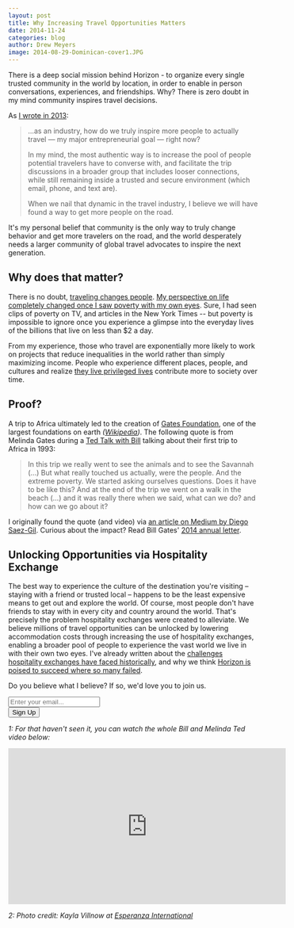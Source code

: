 ```yaml
---
layout: post
title: Why Increasing Travel Opportunities Matters
date: 2014-11-24
categories: blog
author: Drew Meyers
image: 2014-08-29-Dominican-cover1.JPG
---
```

There is a deep social mission behind Horizon - to organize every single trusted community in the world by location, in order to enable in person conversations, experiences, and friendships. Why? There is zero doubt in my mind community inspires travel decisions. 

As [I wrote in 2013](http://www.tnooz.com/article/when-conversation-still-trumps-the-web-can-websites-really-inspire-people-to-travel/):

<blockquote><p>...as an industry, how do we truly inspire more people to actually travel — my major entrepreneurial goal — right now?</p>

<p>In my mind, the most authentic way is to increase the pool of people potential travelers have to converse with, and facilitate the trip discussions in a broader group that includes looser connections, while still remaining inside a trusted and secure environment (which email, phone, and text are).</p>

<p>When we nail that dynamic in the travel industry, I believe we will have found a way to get more people on the road.</p></blockquote>

It's my personal belief that community is the only way to truly change behavior and get more travelers on the road, and the world desperately needs a larger community of global travel advocates to inspire the next generation.

## Why does that matter?

There is no doubt, [traveling changes people](http://www.thecausemopolitan.com/the-impact-of-traveling-abroad). <a href="http://www.drewmeyersinsights.com/2007/12/19/life-away-from-the-us/">My perspective on life completely changed once I saw poverty with my own eyes</a>. Sure, I had seen clips of poverty on TV, and articles in the New York Times -- but poverty is impossible to ignore once you experience a glimpse into the everyday lives of the billions that live on less than $2 a day.

From my experience, those who travel are exponentially more likely to work on projects that reduce inequalities in the world rather than simply maximizing income. People who experience different places, people, and cultures and realize [they live privileged lives](http://www.drewmeyersinsights.com/2007/09/20/if-this-doesnt-hit-you-like-a-rock-i-dont-know-what-will/) contribute more to society over time. 

## Proof? 

A trip to Africa ultimately led to the creation of [Gates Foundation](http://www.gatesfoundation.org/), one of the largest foundations on earth <em>([Wikipedia](http://en.wikipedia.org/wiki/List_of_wealthiest_charitable_foundations))</em>. The following quote is from Melinda Gates during a [Ted Talk with Bill](http://www.ted.com/talks/bill_and_melinda_gates_why_giving_away_our_wealth_has_been_the_most_satisfying_thing_we_ve_done) talking about their first trip to Africa in 1993:

> In this trip we really went to see the animals and to see the Savannah (…) But what really touched us actually, were the people. And the extreme poverty. We started asking ourselves questions. Does it have to be like this? And at the end of the trip we went on a walk in the beach (…) and it was really there when we said, what can we do? and how can we go about it?

I originally found the quote (and video) via [an article on Medium by Diego Saez-Gil](https://medium.com/@dsaezgil/the-transformational-power-of-travel-evidence-55e50cc22d9b). Curious about the impact? Read Bill Gates' [2014 annual letter](http://annualletter.gatesfoundation.org/).

## Unlocking Opportunities via Hospitality Exchange

The best way to experience the culture of the destination you're visiting – staying with a friend or trusted local – happens to be the least expensive means to get out and explore the world. Of course, most people don't have friends to stay with in every city and country around the world. That's precisely the problem hospitality exchanges were created to alleviate. We believe millions of travel opportunities can be unlocked by lowering accommodation costs through increasing the use of hospitality exchanges, enabling a broader pool of people to experience the vast world we live in with their own two eyes. I've already written about the [challenges hospitality exchanges have faced historically](http://www.horizonapp.co/blog/hospitality-networks-failed/), and why we think [Horizon is poised to succeed where so many failed](http://www.horizonapp.co/blog/horizon-approach-hospitality-exchange/). 

Do you believe what I believe? If so, we'd love you to join us.

<!-- Begin MailChimp Signup Form -->
<div id="mc_embed_signup">
<form action="http://willmoyer.us2.list-manage.com/subscribe/post?u=69a898a29bc2e6a0ae2a83cd9&amp;id=835d9a226b" method="post" id="mc-embedded-subscribe-form" name="mc-embedded-subscribe-form" class="validate" target="_blank" novalidate>
  
<div class="mc-field-group">
  <div class="grid grid--tight">
    <div class="grid__item one-whole desk-two-thirds">
      <input type="email" value="" name="EMAIL" class="required email input-text margin-b" id="mce-EMAIL" placeholder="Enter your email...">
    </div>
    <div class="grid__item one-whole desk-one-third">
      <input type="submit" value="Sign Up" name="subscribe" id="mc-embedded-subscribe" class="button btn btn--full margin-b">
      <input type="hidden" name="FILTER" id="FILTER" value="BlogPost" />
    </div>
  </div><!-- end grid -->
</div>
<div id="mce-responses" class="clear">
 <div class="response" id="mce-error-response" style="display:none"></div>
 <div class="response" id="mce-success-response" style="display:none"></div>
</div>    <!-- real people should not fill this in and expect good things - do not remove this or risk form bot signups-->
 <div style="position: absolute; left: -5000px;"><input type="text" name="b_69a898a29bc2e6a0ae2a83cd9_835d9a226b" tabindex="-1" value=""></div>
    
</form>
</div>
  
 <!--End mc_embed_signup--> 

<em>1: For that haven't seen it, you can watch the whole Bill and Melinda Ted video below:</em>

<div align="center"><iframe src="https://embed-ssl.ted.com/talks/bill_and_melinda_gates_why_giving_away_our_wealth_has_been_the_most_satisfying_thing_we_ve_done.html" width="560" height="315" frameborder="0" scrolling="no" webkitAllowFullScreen mozallowfullscreen allowFullScreen></iframe></div>

<em>2: Photo credit: Kayla Villnow at [Esperanza International](http://esperanza.org/home/index.php)</em>
